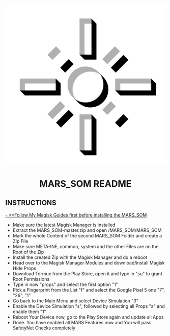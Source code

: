 ![Cover](https://github.com/Miustone/MARS_SOM/blob/master/mars.png)

<h1 align="center">MARS_SOM README</h1>

## INSTRUCTIONS
<a href="https://forum.xda-developers.com/sony-xperia-5-ii/how-to/guide-magisk-twrp-recovery-t4177209#post83732927">
- **Follow My Magisk Guides first before installing the MARS_SOM
</a>

- Make sure the latest Magisk Manager is installed
- Extract the MARS_SOM-master.zip and open /MARS_SOM/MARS_SOM
- Mark the whole Content of the second MARS_SOM Folder and create a Zip File
- Make sure META-INF, common, system and the other Files are on the Root of the Zip
- Install the created Zip with the Magisk Manager and do a reboot
- Head over to the Magisk Manager Modules and download/install Magisk Hide Props
- Download Termux from the Play Store, open it and type in "su" to grant Root Permissions
- Type in now "props" and select the first option "1"
- Pick a Fingerprint from the List "f" and select the Google Pixel 5 one "7", "26", "1"
- Go back to the Main Menu and select Device Simulation "3"
- Enable the Device Simulation "s", followed by selecting all Props "a" and enable them "1"
- Reboot Your Device now, go to the Play Store again and update all Apps
- Done. You have enabled all MARS Features now and You will pass SafetyNet Checks completely
